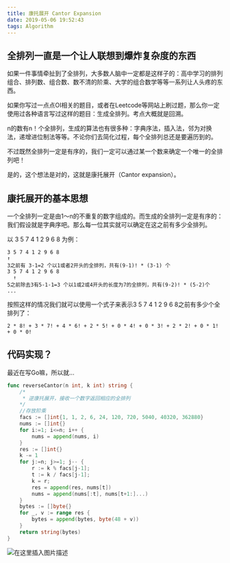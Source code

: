 ```yaml
---
title: 康托展开 Cantor Expansion
date: 2019-05-06 19:52:43
tags: Algorithm
---
```


## 全排列一直是一个让人联想到爆炸复杂度的东西
如果一件事情牵扯到了全排列，大多数人脑中一定都是这样子的：高中学习的排列组合、排列数、组合数、数不清的阶乘、大学的组合数学等等一系列让人头疼的东西。

如果你写过一点点OI相关的题目，或者在Leetcode等网站上刷过题，那么你一定使用过各种语言写过这样的题目：生成全排列。考点大概就是回溯。

n的数有n！个全排列，生成的算法也有很多种：字典序法，插入法，邻为对换法，递增进位制法等等。不论你们去简化过程，每个全排列总还是要遍历到的。

不过既然全排列一定是有序的，我们一定可以通过某一个数来确定一个唯一的全排列吧！

是的，这个想法是对的，这就是康托展开（Cantor expansion）。

## 康托展开的基本思想
一个全排列一定是由1～n的不重复的数字组成的。而生成的全排列一定是有序的：我们假设就是字典序吧。那么每一位其实就可以确定在这之前有多少全排列。

以 3 5 7 4 1 2 9 6 8 为例：

```
3 5 7 4 1 2 9 6 8
↑
3之前有 3-1=2 个以1或者2开头的全排列，共有(9-1)! * (3-1) 个
3 5 7 4 1 2 9 6 8
  ↑
5之前除去3有5-1-1=3 个以1或2或4开头的长度为7的全排列，共有(9-2)! * (5-2)个
...
```

按照这样的情况我们就可以使用一个式子来表示3 5 7 4 1 2 9 6 8之前有多少个全排列了：

```
2 * 8! + 3 * 7! + 4 * 6! + 2 * 5! + 0 * 4! + 0 * 3! + 2 * 2! + 0 * 1! + 0 * 0!
```
## 代码实现？
最近在写Go嘛，所以就...
```go
func reverseCantor(n int, k int) string {
    /*
     * 逆康托展开，接收一个数字返回相应的全排列
    */
    //存放阶乘
	facs := []int{1, 1, 2, 6, 24, 120, 720, 5040, 40320, 362880}
    nums := []int{}
    for i:=1; i<=n; i++ {
        nums = append(nums, i)
    }
    res := []int{}
    k -= 1
    for j:=n; j>=1; j-- {
        r := k % facs[j-1];
        t := k / facs[j-1];
        k = r;
        res = append(res, nums[t])
        nums = append(nums[:t], nums[t+1:]...)
    }
    bytes := []byte{}
    for _, v := range res {
        bytes = append(bytes, byte(48 + v))
    }
    return string(bytes)
}
```

![在这里插入图片描述](https://img-blog.csdnimg.cn/20190506183209389.png?x-oss-process=image/watermark,type_ZmFuZ3poZW5naGVpdGk,shadow_10,text_aHR0cHM6Ly9ibG9nLmNzZG4ubmV0L1NoaWluYV9PcmV6,size_16,color_FFFFFF,t_70)
